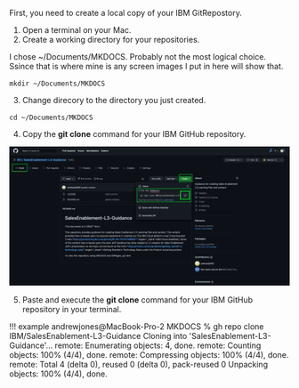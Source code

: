 First, you need to create a local copy of your IBM GitRepostory.

1. Open a terminal on your Mac.
2. Create a working directory for your repositories.

I chose ~/Documents/MKDOCS. Probably not the most logical choice. Ssince that is where mine is any screen images I put in here will show that.

```
mkdir ~/Documents/MKDOCS
```

3. Change direcory to the directory you just created.

```
cd ~/Documents/MKDOCS
```

4. Copy the **git clone** command for your IBM GitHub repository.

![](_attachments/gitCloneCommand.png)

5. Paste and execute the **git clone** command for your IBM GitHub repository in your terminal.

!!! example
    andrewjones@MacBook-Pro-2 MKDOCS % gh repo clone IBM/SalesEnablement-L3-Guidance
    Cloning into 'SalesEnablement-L3-Guidance'...
    remote: Enumerating objects: 4, done.
    remote: Counting objects: 100% (4/4), done.
    remote: Compressing objects: 100% (4/4), done.
    remote: Total 4 (delta 0), reused 0 (delta 0), pack-reused 0
    Unpacking objects: 100% (4/4), done.

    
